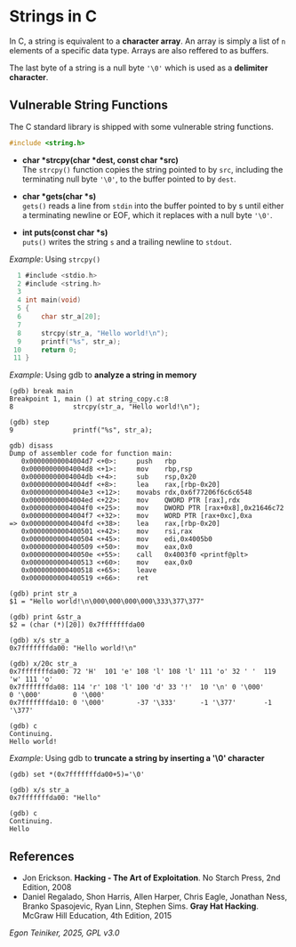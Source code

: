 # Strings in C

In C, a string is equivalent to a **character array**.
An array is simply a list of `n` elements of a specific data type.
Arrays are also reffered to as buffers.

The last byte of a string is a null byte `'\0'` which is used
as a **delimiter character**.


## Vulnerable String Functions 

The C standard library is shipped with some vulnerable string functions.

```C
#include <string.h>
```

* **char *strcpy(char *dest, const char *src)**\
    The  `strcpy()`  function  copies the string pointed to by `src`, including
    the terminating null byte `'\0'`, to the buffer pointed  to by `dest`.

* **char *gets(char *s)**\
    `gets()`  reads a line from `stdin` into the buffer pointed to by s until 
    either a terminating newline or EOF, which it replaces with a null byte `'\0'`. 

* **int puts(const char *s)**\
    `puts()` writes the string `s` and a trailing newline to `stdout`.


_Example_: Using `strcpy()`
```C
  1 #include <stdio.h>
  2 #include <string.h>
  3 
  4 int main(void)
  5 {
  6     char str_a[20];
  7 
  8     strcpy(str_a, "Hello world!\n");
  9     printf("%s", str_a);
 10     return 0;
 11 }
```

_Example_: Using gdb to **analyze a string in memory**
```
(gdb) break main
Breakpoint 1, main () at string_copy.c:8
8               strcpy(str_a, "Hello world!\n");

(gdb) step
9               printf("%s", str_a);

gdb) disass
Dump of assembler code for function main:
   0x00000000004004d7 <+0>:     push   rbp
   0x00000000004004d8 <+1>:     mov    rbp,rsp
   0x00000000004004db <+4>:     sub    rsp,0x20
   0x00000000004004df <+8>:     lea    rax,[rbp-0x20]
   0x00000000004004e3 <+12>:    movabs rdx,0x6f77206f6c6c6548
   0x00000000004004ed <+22>:    mov    QWORD PTR [rax],rdx
   0x00000000004004f0 <+25>:    mov    DWORD PTR [rax+0x8],0x21646c72
   0x00000000004004f7 <+32>:    mov    WORD PTR [rax+0xc],0xa
=> 0x00000000004004fd <+38>:    lea    rax,[rbp-0x20]
   0x0000000000400501 <+42>:    mov    rsi,rax
   0x0000000000400504 <+45>:    mov    edi,0x4005b0
   0x0000000000400509 <+50>:    mov    eax,0x0
   0x000000000040050e <+55>:    call   0x4003f0 <printf@plt>
   0x0000000000400513 <+60>:    mov    eax,0x0
   0x0000000000400518 <+65>:    leave
   0x0000000000400519 <+66>:    ret

(gdb) print str_a
$1 = "Hello world!\n\000\000\000\000\333\377\377"

(gdb) print &str_a
$2 = (char (*)[20]) 0x7fffffffda00

(gdb) x/s str_a
0x7fffffffda00: "Hello world!\n"

(gdb) x/20c str_a
0x7fffffffda00: 72 'H'  101 'e' 108 'l' 108 'l' 111 'o' 32 ' '  119 'w' 111 'o'
0x7fffffffda08: 114 'r' 108 'l' 100 'd' 33 '!'  10 '\n' 0 '\000'        0 '\000'        0 '\000'
0x7fffffffda10: 0 '\000'        -37 '\333'      -1 '\377'       -1 '\377'

(gdb) c
Continuing.
Hello world!
```

_Example_: Using gdb to **truncate a string by inserting a '\0' character**
```
(gdb) set *(0x7fffffffda00+5)='\0'

(gdb) x/s str_a
0x7fffffffda00: "Hello"

(gdb) c
Continuing.
Hello
```

## References
* Jon Erickson. **Hacking - The Art of Exploitation**. No Starch Press, 2nd Edition, 2008
* Daniel Regalado, Shon Harris, Allen Harper, Chris Eagle, Jonathan Ness, Branko Spasojevic, Ryan Linn, Stephen Sims. **Gray Hat Hacking**. McGraw Hill Education, 4th Edition, 2015


*Egon Teiniker, 2025, GPL v3.0*